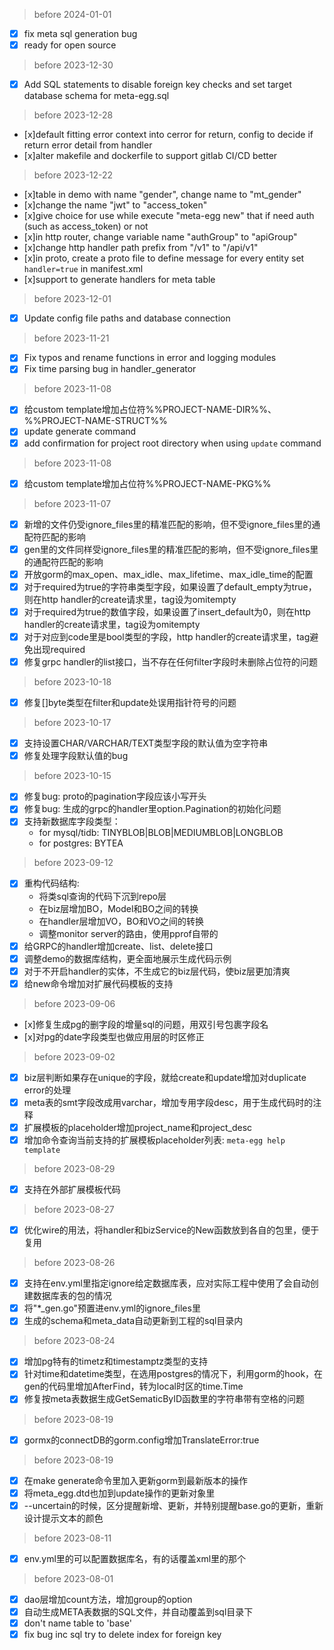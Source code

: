> before 2024-01-01
- [x] fix meta sql generation bug
- [x] ready for open source

> before 2023-12-30
- [x] Add SQL statements to disable foreign key checks and set target database schema for meta-egg.sql

> before 2023-12-28
- [x]default fitting error context into cerror for return, config to decide if return error detail from handler
- [x]alter makefile and dockerfile to support gitlab CI/CD better

> before 2023-12-22
- [x]table in demo with name "gender", change name to "mt_gender"
- [x]change the name "jwt" to "access_token"
- [x]give choice for use while execute "meta-egg new" that if need auth (such as access_token) or not
- [x]in http router, change variable name "authGroup" to "apiGroup"
- [x]change http handler path prefix from "/v1" to "/api/v1"
- [x]in proto, create a proto file to define message for every entity set `handler=true` in manifest.xml
- [x]support to generate handlers for meta table

> before 2023-12-01
- [x] Update config file paths and database connection

> before 2023-11-21
- [x] Fix typos and rename functions in error and logging modules
- [x] Fix time parsing bug in handler_generator

> before 2023-11-08
- [x] 给custom template增加占位符%%PROJECT-NAME-DIR%%、%%PROJECT-NAME-STRUCT%%
- [x] update generate command
- [x] add confirmation for project root directory when using `update` command

> before 2023-11-08
- [x] 给custom template增加占位符%%PROJECT-NAME-PKG%%

> before 2023-11-07
- [x] 新增的文件仍受ignore_files里的精准匹配的影响，但不受ignore_files里的通配符匹配的影响
- [x] gen里的文件同样受ignore_files里的精准匹配的影响，但不受ignore_files里的通配符匹配的影响
- [x] 开放gorm的max_open、max_idle、max_lifetime、max_idle_time的配置
- [x] 对于required为true的字符串类型字段，如果设置了default_empty为true，则在http handler的create请求里，tag设为omitempty
- [x] 对于required为true的数值字段，如果设置了insert_default为0，则在http handler的create请求里，tag设为omitempty
- [x] 对于对应到code里是bool类型的字段，http handler的create请求里，tag避免出现required
- [x] 修复grpc handler的list接口，当不存在任何filter字段时未删除占位符的问题

> before 2023-10-18
- [x] 修复[]byte类型在filter和update处误用指针符号的问题

> before 2023-10-17
- [x] 支持设置CHAR/VARCHAR/TEXT类型字段的默认值为空字符串
- [x] 修复处理字段默认值的bug

> before 2023-10-15
- [x] 修复bug: proto的pagination字段应该小写开头
- [x] 修复bug: 生成的grpc的handler里option.Pagination的初始化问题
- [x] 支持新数据库字段类型：
    - for mysql/tidb: TINYBLOB|BLOB|MEDIUMBLOB|LONGBLOB
    - for postgres: BYTEA

> before 2023-09-12
- [x] 重构代码结构:
    - 将类sql查询的代码下沉到repo层
    - 在biz层增加BO，Model和BO之间的转换
    - 在handler层增加VO，BO和VO之间的转换
    - 调整monitor server的路由，使用pprof自带的
- [x] 给GRPC的handler增加create、list、delete接口
- [x] 调整demo的数据库结构，更全面地展示生成代码示例
- [x] 对于不开启handler的实体，不生成它的biz层代码，使biz层更加清爽
- [x] 给new命令增加对扩展代码模板的支持

> before 2023-09-06
- [x]修复生成pg的删字段的增量sql的问题，用双引号包裹字段名
- [x]对pg的date字段类型也做应用层的时区修正

> before 2023-09-02
- [x] biz层判断如果存在unique的字段，就给create和update增加对duplicate error的处理
- [x] meta表的smt字段改成用varchar，增加专用字段desc，用于生成代码时的注释
- [x] 扩展模板的placeholder增加project_name和project_desc
- [x] 增加命令查询当前支持的扩展模板placeholder列表: `meta-egg help template`

> before 2023-08-29
- [x] 支持在外部扩展模板代码

> before 2023-08-27
- [x] 优化wire的用法，将handler和bizService的New函数放到各自的包里，便于复用

> before 2023-08-26
- [x] 支持在env.yml里指定ignore给定数据库表，应对实际工程中使用了会自动创建数据库表的包的情况
- [x] 将"*_gen.go"预置进env.yml的ignore_files里
- [x] 生成的schema和meta_data自动更新到工程的sql目录内

> before 2023-08-24
- [x] 增加pg特有的timetz和timestamptz类型的支持
- [x] 针对time和datetime类型，在选用postgres的情况下，利用gorm的hook，在gen的代码里增加AfterFind，转为local时区的time.Time
- [x] 修复按meta表数据生成GetSematicByID函数里的字符串带有空格的问题

> before 2023-08-19
- [x] gormx的connectDB的gorm.config增加TranslateError:true

> before 2023-08-19
- [x] 在make generate命令里加入更新gorm到最新版本的操作
- [x] 将meta_egg.dtd也加到update操作的更新对象里
- [x] --uncertain的时候，区分提醒新增、更新，并特别提醒base.go的更新，重新设计提示文本的颜色

> before 2023-08-11
- [x] env.yml里的可以配置数据库名，有的话覆盖xml里的那个

> before 2023-08-01
- [x] dao层增加count方法，增加group的option
- [x] 自动生成META表数据的SQL文件，并自动覆盖到sql目录下
- [x] don't name table to 'base'
- [x] fix bug inc sql try to delete index for foreign key